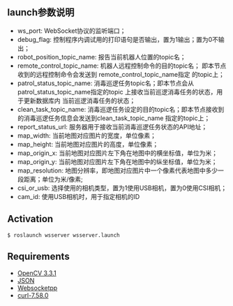 ## launch参数说明
- ws_port: WebSocket协议的监听端口；
- debug_flag: 控制程序内调试用的打印语句是否输出，置为1输出；置为0不输出；
- robot_position_topic_name: 报告当前机器人位置的topic名；
- remote_control_topic_name: 机器人远程控制命令的目的topic名；
                            即本节点收到的远程控制命令会发送到
                            remote_control_topic_name指定
                            的topic上；
- patrol_status_topic_name: 消毒巡逻任务topic名；即本节点会从
                            patrol_status_topic_name指定的topic
                            上接收当前巡逻消毒任务的状态，用于更新数据库内
                            当前巡逻消毒任务的状态；
- clean_task_topic_name: 消毒巡逻任务设定的目的topic名；即本节点接收到
                            的消毒巡逻任务信息会发送到clean_task_topic_name
                            指定的topic上；
- report_status_url: 服务器用于接收当前消毒巡逻任务状态的API地址；
- map_width: 当前地图对应图片的宽度，单位像素；
- map_height: 当前地图对应图片的高度，单位像素；
- map_origin_x: 当前地图对应图片左下角在地图中的横坐标值，单位为米；
- map_origin_y: 当前地图对应图片左下角在地图中的纵坐标值，单位为米；
- map_resolution: 地图分辨率，即地图对应图片中一个像素代表地图中多少一段距离；单位为米/像素;
- csi_or_usb: 选择使用的相机类型，置为1使用USB相机，置为0使用CSI相机；
- cam_id: 使用USB相机时，用于指定相机的ID

## Activation

``` shell
$ roslaunch wsserver wsserver.launch
```

## Requirements
- [OpenCV 3.3.1](https://opencv.org/releases/)
- [JSON](https://github.com/nlohmann/json)
- [Websocketpp](https://github.com/zaphoyd/websocketpp)
- [curl-7.58.0](https://github.com/curl/curl/releases)